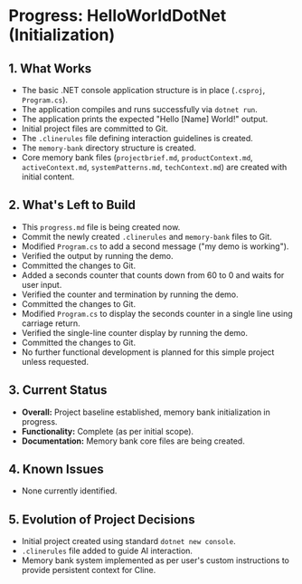 # Progress: HelloWorldDotNet (Initialization)

## 1. What Works

*   The basic .NET console application structure is in place (`.csproj`, `Program.cs`).
*   The application compiles and runs successfully via `dotnet run`.
*   The application prints the expected "Hello [Name] World!" output.
*   Initial project files are committed to Git.
*   The `.clinerules` file defining interaction guidelines is created.
*   The `memory-bank` directory structure is created.
*   Core memory bank files (`projectbrief.md`, `productContext.md`, `activeContext.md`, `systemPatterns.md`, `techContext.md`) are created with initial content.

## 2. What's Left to Build

*   This `progress.md` file is being created now.
*   Commit the newly created `.clinerules` and `memory-bank` files to Git.
*   Modified `Program.cs` to add a second message ("my demo is working").
*   Verified the output by running the demo.
*   Committed the changes to Git.
*   Added a seconds counter that counts down from 60 to 0 and waits for user input.
*   Verified the counter and termination by running the demo.
*   Committed the changes to Git.
*   Modified `Program.cs` to display the seconds counter in a single line using carriage return.
*   Verified the single-line counter display by running the demo.
*   Committed the changes to Git.
*   No further functional development is planned for this simple project unless requested.

## 3. Current Status

*   **Overall:** Project baseline established, memory bank initialization in progress.
*   **Functionality:** Complete (as per initial scope).
*   **Documentation:** Memory bank core files are being created.

## 4. Known Issues

*   None currently identified.

## 5. Evolution of Project Decisions

*   Initial project created using standard `dotnet new console`.
*   `.clinerules` file added to guide AI interaction.
*   Memory bank system implemented as per user's custom instructions to provide persistent context for Cline.

